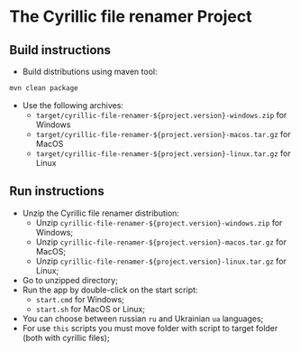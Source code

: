 # The Cyrillic file renamer Project

## Build instructions

- Build distributions using maven tool:

```bash
mvn clean package
```

- Use the following archives:
    - `target/cyrillic-file-renamer-${project.version}-windows.zip` for Windows
    - `target/cyrillic-file-renamer-${project.version}-macos.tar.gz` for MacOS
    - `target/cyrillic-file-renamer-${project.version}-linux.tar.gz` for Linux
    
## Run instructions

- Unzip the Cyrillic file renamer distribution:
    - Unzip `cyrillic-file-renamer-${project.version}-windows.zip` for Windows;
    - Unzip `cyrillic-file-renamer-${project.version}-macos.tar.gz` for MacOS;
    - Unzip `cyrillic-file-renamer-${project.version}-linux.tar.gz` for Linux;
- Go to unzipped directory;
- Run the app by double-click on the start script:
    - `start.cmd` for Windows;
    - `start.sh` for MacOS or Linux;
- You can choose between russian `ru` and Ukrainian `ua` languages;
- For use `this` scripts you must move folder with script to target folder (both with cyrillic files);
